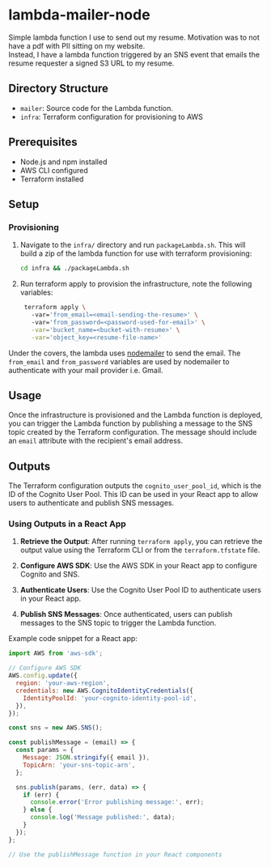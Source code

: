 # lambda-mailer-node

Simple lambda function I use to send out my resume.  Motivation was to not have a pdf with PII sitting on my website.  
Instead, I have a lambda function triggered by an SNS event that emails the resume requester a signed S3 URL to my resume.

## Directory Structure

- `mailer`: Source code for the Lambda function.
- `infra`: Terraform configuration for provisioning to AWS

## Prerequisites

- Node.js and npm installed
- AWS CLI configured
- Terraform installed

## Setup

### Provisioning

1. Navigate to the `infra/` directory and run `packageLambda.sh`.  This will build a zip of the lambda function for use with terraform provisioning:

   ```sh
   cd infra && ./packageLambda.sh
   ```

2. Run terraform apply to provision the infrastructure, note the following variables:
   ```sh
    terraform apply \ 
      -var='from_email=<email-sending-the-resume>' \ 
      -var='from_password=<password-used-for-email>' \
      -var='bucket_name=<bucket-with-resume>' \
      -var='object_key=<resume-file-name>' 
   ```
   
Under the covers, the lambda uses [nodemailer](https://www.nodemailer.com/) to send the email.  The `from_email` and `from_password` variables are used by nodemailer to authenticate with your mail provider i.e. Gmail.  


## Usage

Once the infrastructure is provisioned and the Lambda function is deployed, you can trigger the Lambda function by publishing a message to the SNS topic created by the Terraform configuration. The message should include an `email` attribute with the recipient's email address.

## Outputs

The Terraform configuration outputs the `cognito_user_pool_id`, which is the ID of the Cognito User Pool. This ID can be used in your React app to allow users to authenticate and publish SNS messages.

### Using Outputs in a React App

1. **Retrieve the Output**: After running `terraform apply`, you can retrieve the output value using the Terraform CLI or from the `terraform.tfstate` file.

2. **Configure AWS SDK**: Use the AWS SDK in your React app to configure Cognito and SNS.

3. **Authenticate Users**: Use the Cognito User Pool ID to authenticate users in your React app.

4. **Publish SNS Messages**: Once authenticated, users can publish messages to the SNS topic to trigger the Lambda function.

Example code snippet for a React app:

```javascript
import AWS from 'aws-sdk';

// Configure AWS SDK
AWS.config.update({
  region: 'your-aws-region',
  credentials: new AWS.CognitoIdentityCredentials({
    IdentityPoolId: 'your-cognito-identity-pool-id',
  }),
});

const sns = new AWS.SNS();

const publishMessage = (email) => {
  const params = {
    Message: JSON.stringify({ email }),
    TopicArn: 'your-sns-topic-arn',
  };

  sns.publish(params, (err, data) => {
    if (err) {
      console.error('Error publishing message:', err);
    } else {
      console.log('Message published:', data);
    }
  });
};

// Use the publishMessage function in your React components